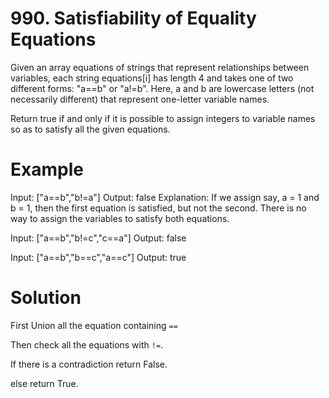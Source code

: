 # 990. Satisfiability of Equality Equations

Given an array equations of strings that represent relationships between variables, each string equations[i] has length 4 and takes one of two different forms: "a==b" or "a!=b".  Here, a and b are lowercase letters (not necessarily different) that represent one-letter variable names.

Return true if and only if it is possible to assign integers to variable names so as to satisfy all the given equations.


# Example

Input: ["a==b","b!=a"]
Output: false
Explanation: If we assign say, a = 1 and b = 1, then the first equation is satisfied, but not the second.  There is no way to assign the variables to satisfy both equations.

Input: ["a==b","b!=c","c==a"]
Output: false

Input: ["a==b","b==c","a==c"]
Output: true


# Solution

First Union all the equation containing `==`

Then check all the equations with `!=`.

If there is a contradiction return False.

else return True.